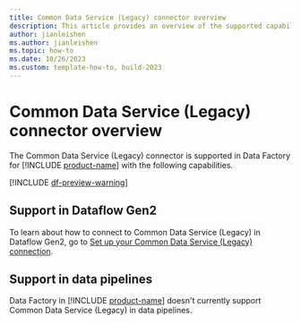 ```yaml
---
title: Common Data Service (Legacy) connector overview
description: This article provides an overview of the supported capabilities of the Common Data Service (Legacy) connector.
author: jianleishen
ms.author: jianleishen
ms.topic: how-to
ms.date: 10/26/2023
ms.custom: template-how-to, build-2023
---
```


# Common Data Service (Legacy) connector overview

The Common Data Service (Legacy) connector is supported in Data Factory for [!INCLUDE [product-name](../includes/product-name.md)] with the following capabilities.

[!INCLUDE [df-preview-warning](includes/data-factory-preview-warning.md)]

## Support in Dataflow Gen2

To learn about how to connect to Common Data Service (Legacy) in Dataflow Gen2, go to [Set up your Common Data Service (Legacy) connection](connector-common-data-service-legacy.md).

## Support in data pipelines

Data Factory in [!INCLUDE [product-name](../includes/product-name.md)] doesn't currently support Common Data Service (Legacy) in data pipelines.
